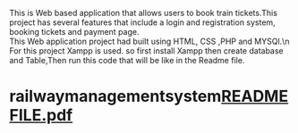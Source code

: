 This is Web based application that allows users to book train tickets.This project has several features that include a login and registration system, booking tickets and payment page.\
This Web application project had built using HTML, CSS ,PHP and MYSQl.\n
For this project Xampp is used. so first install Xampp then create database and Table,Then run this code that will be like in the Readme file. 
# railwaymanagementsystem[README FILE.pdf](https://github.com/sanjeevikumar-kv/railwaymanagementsystem/files/11382987/README.FILE.pdf)
